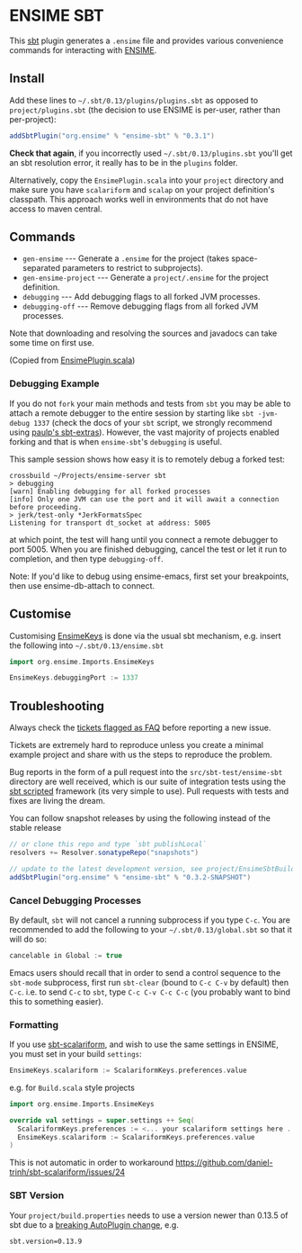 # ENSIME SBT

This [sbt](http://github.com/sbt/sbt) plugin generates a `.ensime` file and provides various convenience commands for interacting with [ENSIME](http://github.com/ensime/ensime-server).

## Install

Add these lines to `~/.sbt/0.13/plugins/plugins.sbt` as opposed to `project/plugins.sbt` (the decision to use ENSIME is per-user, rather than per-project):

```scala
addSbtPlugin("org.ensime" % "ensime-sbt" % "0.3.1")
```

**Check that again**, if you incorrectly used `~/.sbt/0.13/plugins.sbt` you'll get an sbt resolution error, it really has to be in the `plugins` folder.

Alternatively, copy the `EnsimePlugin.scala` into your `project` directory and make sure you have `scalariform` and `scalap` on your project definition's classpath. This approach works well in environments that do not have access to maven central.

## Commands

* `gen-ensime` --- Generate a `.ensime` for the project (takes space-separated parameters to restrict to subprojects).
* `gen-ensime-project` --- Generate a `project/.ensime` for the project definition.
* `debugging` --- Add debugging flags to all forked JVM processes.
* `debugging-off` --- Remove debugging flags from all forked JVM processes.

Note that downloading and resolving the sources and javadocs can take some time on first use.

(Copied from [EnsimePlugin.scala](https://github.com/ensime/ensime-sbt/blob/master/src/main/scala/EnsimePlugin.scala#L59))

### Debugging Example

If you do not `fork` your main methods and tests from `sbt` you may be able to attach a remote debugger to the entire session by starting like `sbt -jvm-debug 1337` (check the docs of your `sbt` script, we strongly recommend using [paulp's sbt-extras](https://github.com/paulp/sbt-extras)). However, the vast majority of projects enabled forking and that is when `ensime-sbt`'s `debugging` is useful. 

This sample session shows how easy it is to remotely debug a forked test:

```
crossbuild ~/Projects/ensime-server sbt
> debugging
[warn] Enabling debugging for all forked processes
[info] Only one JVM can use the port and it will await a connection before proceeding.
> jerk/test-only *JerkFormatsSpec
Listening for transport dt_socket at address: 5005
```

at which point, the test will hang until you connect a remote debugger to port 5005. When you are finished debugging, cancel the test or let it run to completion, and then type `debugging-off`.

Note: If you'd like to debug using ensime-emacs, first set your breakpoints, then use ensime-db-attach to connect.

## Customise

Customising [EnsimeKeys](https://github.com/ensime/ensime-sbt/blob/master/src/main/scala/EnsimePlugin.scala#L21) is done via the usual sbt mechanism, e.g. insert the following into `~/.sbt/0.13/ensime.sbt`

```scala
import org.ensime.Imports.EnsimeKeys

EnsimeKeys.debuggingPort := 1337
```

## Troubleshooting

Always check the [tickets flagged as FAQ](https://github.com/ensime/ensime-sbt/issues?q=label%3AFAQ) before reporting a new issue.

Tickets are extremely hard to reproduce unless you create a minimal example project and share with us the steps to reproduce the problem.

Bug reports in the form of a pull request into the `src/sbt-test/ensime-sbt` directory are well received, which is our suite of integration tests using the [sbt scripted](http://eed3si9n.com/testing-sbt-plugins) framework (its very simple to use). Pull requests with tests and fixes are living the dream.

You can follow snapshot releases by using the following instead of the stable release

```scala
// or clone this repo and type `sbt publishLocal`
resolvers += Resolver.sonatypeRepo("snapshots")

// update to the latest development version, see project/EnsimeSbtBuild.scala
addSbtPlugin("org.ensime" % "ensime-sbt" % "0.3.2-SNAPSHOT")
```


### Cancel Debugging Processes

By default, `sbt` will not cancel a running subprocess if you type `C-c`. You are recommended to add the following to your `~/.sbt/0.13/global.sbt` so that it will do so:

```scala
cancelable in Global := true
```

Emacs users should recall that in order to send a control sequence to the `sbt-mode` subprocess, first run `sbt-clear` (bound to `C-c C-v` by default) then `C-c`. i.e. to send `C-c` to `sbt`, type `C-c C-v C-c C-c` (you probably want to bind this to something easier).

### Formatting

If you use [sbt-scalariform](https://github.com/sbt/sbt-scalariform), and wish to use the same settings in ENSIME, you must set in your build `settings`:

```scala
EnsimeKeys.scalariform := ScalariformKeys.preferences.value
```

e.g. for `Build.scala` style projects

```scala
import org.ensime.Imports.EnsimeKeys

override val settings = super.settings ++ Seq(
  ScalariformKeys.preferences := <... your scalariform settings here ...> ,
  EnsimeKeys.scalariform := ScalariformKeys.preferences.value
)
```

This is not automatic in order to workaround https://github.com/daniel-trinh/sbt-scalariform/issues/24

### SBT Version

Your `project/build.properties` needs to use a version newer than 0.13.5 of sbt due to a [breaking AutoPlugin change](https://github.com/ensime/ensime-server/issues/672), e.g.

```
sbt.version=0.13.9
```
